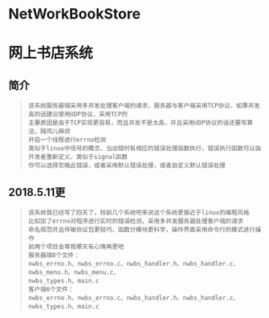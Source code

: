 # NetWorkBookStore
# 网上书店系统

## 简介
>     该系统服务器端采用多并发处理客户端的请求，服务器与客户端采用TCP协议，如果并发高的话建议使用UDP协议，采用TCP的
>     主要原因是由于TCP实现更容易，而且并发不是太高，并且采用UDP协议的话还要写算法，贼鸡儿麻烦
>     开启一个线程进行errno检测
>     类似于linux中信号的概念，当出错时有相应的错误处理函数执行，错误执行函数可以由开发者重新定义，类似于signal函数
>     你可以选择忽略此错误，或者采用默认错误处理，或者自定义默认错误处理

## 2018.5.11更
>     该系统我已经写了四天了，较前几个系统吧来说这个系统更接近于linux的编程风格
>     比如加了errno对程序进行实时的错误检测，采用多并发服务器处理客户端的请求
>     命名规范并且传输协议包更轻巧，函数分模块更科学，操作界面采用命令行的模式进行操作
>     前两个项目会等我哪天有心情再更吧
>     服务器端8个文件：
>     nwbs_errno.h、nwbs_errno.c、nwbs_handler.h、nwbs_handler.c、nwbs_menu.h、nwbs_menu.c、
>     nwbs_types.h、main.c
>     客户端6个文件：
>     nwbs_errno.h、nwbs_errno.c、nwbs_handler.h、nwbs_handler.c、nwbs_types.h、main.c
